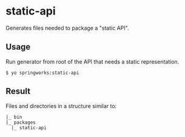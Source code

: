 # static-api

Generates files needed to package a "static API".

## Usage

Run generator from root of the API that needs a static representation.

```
$ yo springworks:static-api
```

## Result

Files and directories in a structure similar to:

```
|_ bin
|_ packages
  |_ static-api
```
